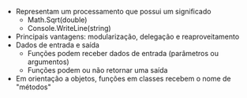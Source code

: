 - Representam um processamento que possui um significado 
	- Math.Sqrt(double) 
	- Console.WriteLine(string) 
- Principais vantagens: modularização, delegação e reaproveitamento 
- Dados de entrada e saída 
	- Funções podem receber dados de entrada (parâmetros ou argumentos) 
	- Funções podem ou não retornar uma saída 
- Em orientação a objetos, funções em classes recebem o nome de "métodos"